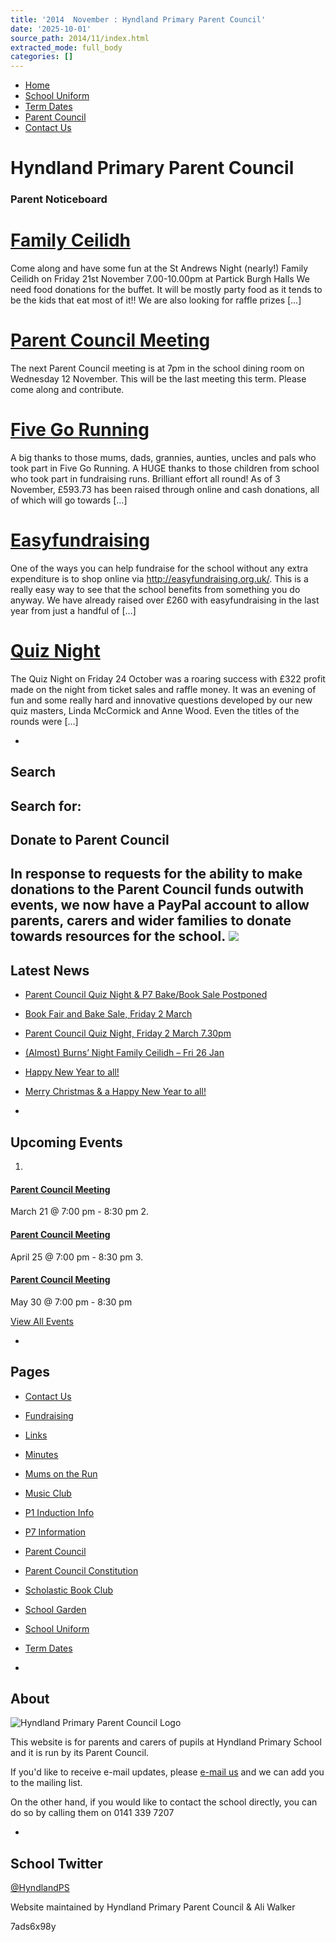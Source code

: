 ```yaml
---
title: '2014  November : Hyndland Primary Parent Council'
date: '2025-10-01'
source_path: 2014/11/index.html
extracted_mode: full_body
categories: []
---
```

- [Home](http://www.hyndlandprimaryparentcouncil.org)
- [School Uniform](school-uniform/)
- [Term Dates](term-dates/)
- [Parent Council](parent-council/)
- [Contact Us](contact-us/)

# Hyndland Primary Parent Council

### Parent Noticeboard

# [Family Ceilidh](news/family-ceilidh-2/)

Come along and have some fun at the St Andrews Night (nearly!) Family Ceilidh on Friday 21st November 7.00-10.00pm at Partick Burgh Halls We need food donations for the buffet. It will be mostly party food as it tends to be the kids that eat most of it!! We are also looking for raffle prizes […]

# [Parent Council Meeting](news/parent-council-meeting-4/)

The next Parent Council meeting is at 7pm in the school dining room on Wednesday 12 November. This will be the last meeting this term. Please come along and contribute.

# [Five Go Running](news/five-go-running-2/)

A big thanks to those mums, dads, grannies, aunties, uncles and pals who took part in Five Go Running. A&nbsp;HUGE thanks to those children from school who took part in fundraising runs. Brilliant effort all round! As of 3 November, £593.73 has been raised through online and cash donations, all of which will go towards […]

# [Easyfundraising](news/easyfundraising/)

One of the ways you can help fundraise for the school without any extra expenditure is to shop online via http://easyfundraising.org.uk/. This is a really easy way to see that the school benefits from something you do anyway. We have already raised over £260 with easyfundraising in the last year from just a handful of […]

# [Quiz Night](news/quiz-night-4/)

The Quiz Night on Friday 24 October was a roaring success with £322 profit made on the night from ticket sales and raffle money. It was an evening of fun and some really hard and innovative questions developed by our new quiz masters, Linda McCormick and Anne Wood. Even the titles of the rounds were […]

- 
## Search

Search for:
- 
## Donate to Parent Council

In response to requests for the ability to make donations to the Parent Council funds outwith events, we now have a PayPal account to allow parents, carers and wider families to donate towards resources for the school. [![](https://www.paypalobjects.com/en_US/i/btn/x-click-butcc-donate.gif)](https://www.paypal.com/cgi-bin/webscr?cmd=_s-xclick&hosted_button_id=BW7E8PDGXH45Y)
- 
## Latest News

- [Parent Council Quiz Night & P7 Bake/Book Sale Postponed](news/parent-council-quiz-night-p7-bake-book-sale-postponed/)
- [Book Fair and Bake Sale, Friday 2 March](news/book-fair-and-bake-sale-friday-2-march/)
- [Parent Council Quiz Night, Friday 2 March 7.30pm](news/parent-council-quiz-night-friday-2-march-7-30pm/)
- [(Almost) Burns’ Night Family Ceilidh – Fri 26 Jan](news/almost-burns-night-family-ceilidh-fri-26-jan/)
- [Happy New Year to all!](news/happy-new-year-to-all/)
- [Merry Christmas & a Happy New Year to all!](news/merry-christmas-a-happy-new-year-to-all/)

- 
## Upcoming Events

1. 
#### [Parent Council Meeting](event/parent-council-meeting-17/)

March 21 @ 7:00 pm - 8:30 pm
2. 
#### [Parent Council Meeting](event/parent-council-meeting-18/)

April 25 @ 7:00 pm - 8:30 pm
3. 
#### [Parent Council Meeting](event/parent-council-meeting-19/)

May 30 @ 7:00 pm - 8:30 pm

[View All Events](events/)

- 
## Pages

- [Contact Us](contact-us/)
- [Fundraising](fundraising/)
- [Links](links/)
- [Minutes](minutes-archive/)
- [Mums on the Run](mums-on-the-run/)
- [Music Club](music-club/)
- [P1 Induction Info](p1-induction-info/)
- [P7 Information](p7-information/)
- [Parent Council](parent-council/)
- [Parent Council Constitution](parent-council-constitution/)
- [Scholastic Book Club](scholastic-book-club/)
- [School Garden](school-garden/)
- [School Uniform](school-uniform/)
- [Term Dates](term-dates/)

- 
## About

 ![Hyndland Primary Parent Council Logo](/assets/images/2012/02/logo.gif)

This website is for parents and carers of pupils at Hyndland Primary School and it is run by its Parent Council.

If you'd like to receive e-mail updates, please [e-mail us](mailto:enquiries@hyndlandprimaryparentcouncil.org) and we can add you to the mailing list.

On the other hand, if you would like to contact the school directly, you can do so by calling them on 0141 339 7207

- 
## School Twitter
[@HyndlandPS](https://twitter.com/HyndlandPS)

Website maintained by Hyndland Primary Parent Council & Ali Walker

7ads6x98y
